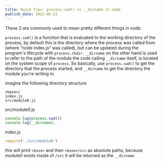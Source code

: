 ```yaml
---
title: Quick Tips: process.cwd() vs __dirname in node
publish_date: 2022-06-21
---
```

These 2 are commonly used to mean pretty different things in node.

`process.cwd()` is a function that is evaluated to the working directory of the process, by default this is the directory where the process was called from (where "node index.js" was called), but can be updated during the program's lifecycle with `process.chdir`. `__dirname` on the other hand is used to refer to the path of the module the code calling `__dirname` itself, is located on the system scope of `process`. So basically, use `process.cwd()` to get the directory that the process started, and `__dirname` to get the directory the module you're writing in.

imagine the following directory structure

```
<base>/
index.js
src/module0.js
```

src/module0.js
```javascript
console.log(process.cwd())
console.log(__dirname);
```

index.js
```javascript
require('./src/module0')
```
this will print `<base>` and then `<base>/src` as absolute paths, because module0 exists inside of `/src` it will be returned as the `__dirname`
